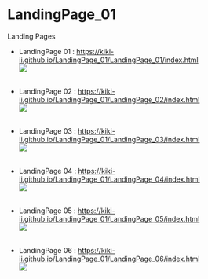 # LandingPage_01
Landing Pages 


* LandingPage 01  : <https://kiki-ii.github.io/LandingPage_01/LandingPage_01/index.html><br>
<img src="./langingPage_1.png" width="" height=""></img><br><br>

* LandingPage 02  : <https://kiki-ii.github.io/LandingPage_01/LandingPage_02/index.html><br>
<img src="langingPage_2.png" width="" height=""></img><br><br>

* LandingPage 03  : <https://kiki-ii.github.io/LandingPage_01/LandingPage_03/index.html><br>
<img src="langingPage_3.png" width="" height=""></img><br><br>

* LandingPage 04  : <https://kiki-ii.github.io/LandingPage_01/LandingPage_04/index.html><br>
<img src="langingPage_4.png" width="" height=""></img><br><br>

* LandingPage 05  : <https://kiki-ii.github.io/LandingPage_01/LandingPage_05/index.html><br>
<img src="langingPage_5.png" width="" height=""></img><br><br>

* LandingPage 06  : <https://kiki-ii.github.io/LandingPage_01/LandingPage_06/index.html><br>
<img src="langingPage_6.png" width="" height=""></img><br><br>
